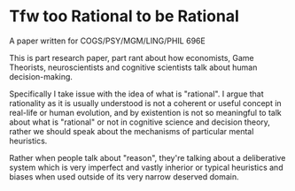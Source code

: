 # Tfw too Rational to be Rational

A paper written for COGS/PSY/MGM/LING/PHIL 696E

This is part research paper, part rant about how economists, Game Theorists, neuroscientists and cognitive scientists talk about human decision-making.

Specifically I take issue with the idea of what is "rational". I argue that rationality as it is usually understood is not a coherent or useful concept in real-life or human evolution, and by existention is not so meaningful to talk about what is "rational" or not in cognitive science and decision theory, rather we should speak about the mechanisms of particular mental heuristics.

Rather when people talk about "reason", they're talking about a deliberative system which is very imperfect and vastly inherior or typical heuristics and biases when used outside of its very narrow deserved domain.
